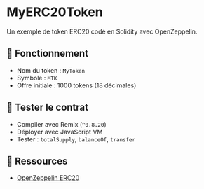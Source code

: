 # MyERC20Token

Un exemple de token ERC20 codé en Solidity avec OpenZeppelin.

## 🔧 Fonctionnement
- Nom du token : `MyToken`
- Symbole : `MTK`
- Offre initiale : 1000 tokens (18 décimales)

## 🧪 Tester le contrat
- Compiler avec Remix (`^0.8.20`)
- Déployer avec JavaScript VM
- Tester : `totalSupply`, `balanceOf`, `transfer`

## 🔗 Ressources
- [OpenZeppelin ERC20](https://docs.openzeppelin.com/contracts/4.x/api/token/erc20)
